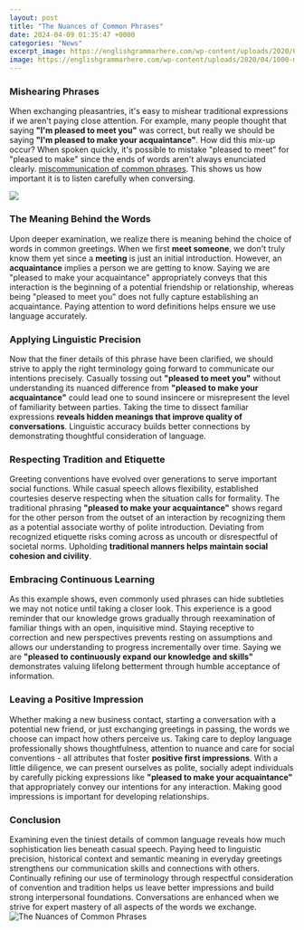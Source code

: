 ```yaml
---
layout: post
title: "The Nuances of Common Phrases"
date: 2024-04-09 01:35:47 +0000
categories: "News"
excerpt_image: https://englishgrammarhere.com/wp-content/uploads/2020/04/1000-most-common-english-phrases-pdf.png
image: https://englishgrammarhere.com/wp-content/uploads/2020/04/1000-most-common-english-phrases-pdf.png
---
```


### Mishearing Phrases  
When exchanging pleasantries, it's easy to mishear traditional expressions if we aren't paying close attention. For example, many people thought that saying **"I'm pleased to meet you"** was correct, but really we should be saying **"I'm pleased to make your acquaintance"**. How did this mix-up occur? When spoken quickly, it's possible to mistake "pleased to meet" for "pleased to make" since the ends of words aren't always enunciated clearly. [miscommunication of common phrases](https://store.fi.io.vn/french-bulldog-frenchie-dog-black-dog-lover-frenchies-1). This shows us how important it is to listen carefully when conversing.

![](https://7esl.com/wp-content/uploads/2019/05/english-phrases-1.jpg)
### The Meaning Behind the Words
Upon deeper examination, we realize there is meaning behind the choice of words in common greetings. When we first **meet someone**, we don't truly know them yet since a **meeting** is just an initial introduction. However, an **acquaintance** implies a person we are getting to know. Saying we are "pleased to make your acquaintance" appropriately conveys that this interaction is the beginning of a potential friendship or relationship, whereas being "pleased to meet you" does not fully capture establishing an acquaintance. Paying attention to word definitions helps ensure we use language accurately.  
### Applying Linguistic Precision
Now that the finer details of this phrase have been clarified, we should strive to apply the right terminology going forward to communicate our intentions precisely. Casually tossing out **"pleased to meet you"** without understanding its nuanced difference from **"pleased to make your acquaintance"** could lead one to sound insincere or misrepresent the level of familiarity between parties. Taking the time to dissect familiar expressions **reveals hidden meanings that improve quality of conversations**. Linguistic accuracy builds better connections by demonstrating thoughtful consideration of language.
### Respecting Tradition and Etiquette  
Greeting conventions have evolved over generations to serve important social functions. While casual speech allows flexibility, established courtesies deserve respecting when the situation calls for formality. The traditional phrasing **"pleased to make your acquaintance"** shows regard for the other person from the outset of an interaction by recognizing them as a potential associate worthy of polite introduction. Deviating from recognized etiquette risks coming across as uncouth or disrespectful of societal norms. Upholding **traditional manners helps maintain social cohesion and civility**.
### Embracing Continuous Learning  
As this example shows, even commonly used phrases can hide subtleties we may not notice until taking a closer look. This experience is a good reminder that our knowledge grows gradually through reexamination of familiar things with an open, inquisitive mind. Staying receptive to correction and new perspectives prevents resting on assumptions and allows our understanding to progress incrementally over time. Saying we are **"pleased to continuously expand our knowledge and skills"** demonstrates valuing lifelong betterment through humble acceptance of information.
### Leaving a Positive Impression
Whether making a new business contact, starting a conversation with a potential new friend, or just exchanging greetings in passing, the words we choose can impact how others perceive us. Taking care to deploy language professionally shows thoughtfulness, attention to nuance and care for social conventions - all attributes that foster **positive first impressions**. With a little diligence, we can present ourselves as polite, socially adept individuals by carefully picking expressions like **"pleased to make your acquaintance"** that appropriately convey our intentions for any interaction. Making good impressions is important for developing relationships.
### Conclusion
Examining even the tiniest details of common language reveals how much sophistication lies beneath casual speech. Paying heed to linguistic precision, historical context and semantic meaning in everyday greetings strengthens our communication skills and connections with others. Continually refining our use of terminology through respectful consideration of convention and tradition helps us leave better impressions and build strong interpersonal foundations. Conversations are enhanced when we strive for expert mastery of all aspects of the words we exchange.
![The Nuances of Common Phrases](https://englishgrammarhere.com/wp-content/uploads/2020/04/1000-most-common-english-phrases-pdf.png)